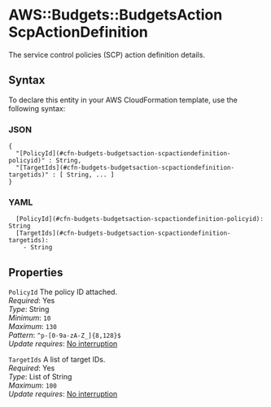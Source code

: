 # AWS::Budgets::BudgetsAction ScpActionDefinition<a name="aws-properties-budgets-budgetsaction-scpactiondefinition"></a>

The service control policies \(SCP\) action definition details\.

## Syntax<a name="aws-properties-budgets-budgetsaction-scpactiondefinition-syntax"></a>

To declare this entity in your AWS CloudFormation template, use the following syntax:

### JSON<a name="aws-properties-budgets-budgetsaction-scpactiondefinition-syntax.json"></a>

```
{
  "[PolicyId](#cfn-budgets-budgetsaction-scpactiondefinition-policyid)" : String,
  "[TargetIds](#cfn-budgets-budgetsaction-scpactiondefinition-targetids)" : [ String, ... ]
}
```

### YAML<a name="aws-properties-budgets-budgetsaction-scpactiondefinition-syntax.yaml"></a>

```
  [PolicyId](#cfn-budgets-budgetsaction-scpactiondefinition-policyid): String
  [TargetIds](#cfn-budgets-budgetsaction-scpactiondefinition-targetids):
    - String
```

## Properties<a name="aws-properties-budgets-budgetsaction-scpactiondefinition-properties"></a>

`PolicyId` <a name="cfn-budgets-budgetsaction-scpactiondefinition-policyid"></a>
The policy ID attached\.  
_Required_: Yes  
_Type_: String  
_Minimum_: `10`  
_Maximum_: `130`  
_Pattern_: `^p-[0-9a-zA-Z_]{8,128}$`  
_Update requires_: [No interruption](https://docs.aws.amazon.com/AWSCloudFormation/latest/UserGuide/using-cfn-updating-stacks-update-behaviors.html#update-no-interrupt)

`TargetIds` <a name="cfn-budgets-budgetsaction-scpactiondefinition-targetids"></a>
A list of target IDs\.  
_Required_: Yes  
_Type_: List of String  
_Maximum_: `100`  
_Update requires_: [No interruption](https://docs.aws.amazon.com/AWSCloudFormation/latest/UserGuide/using-cfn-updating-stacks-update-behaviors.html#update-no-interrupt)
